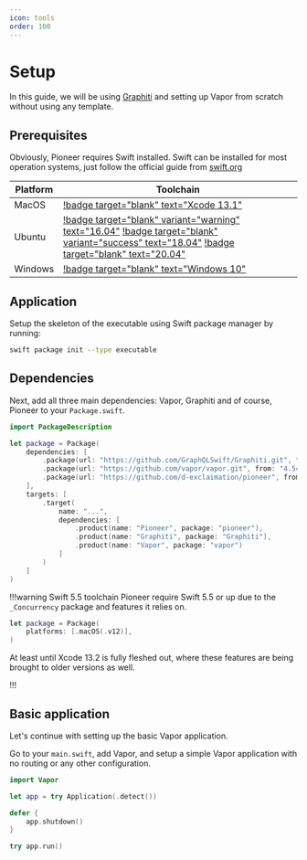 ```yaml
---
icon: tools
order: 100
---
```


# Setup

In this guide, we will be using [Graphiti](https://github.com/GraphQLSwift/Graphiti) and setting up Vapor from scratch without using any template.

## Prerequisites

Obviously, Pioneer requires Swift installed. Swift can be installed for most operation systems, just follow the official guide from [swift.org](https://www.swift.org/download/)

| Platform | Toolchain                                                                                                                                                                                                                                                                                                                                                                                                                                                                                                            |
| -------- | -------------------------------------------------------------------------------------------------------------------------------------------------------------------------------------------------------------------------------------------------------------------------------------------------------------------------------------------------------------------------------------------------------------------------------------------------------------------------------------------------------------------- |
| MacOS    | [!badge target="blank" text="Xcode 13.1"](https://download.swift.org/swift-5.5.1-release/xcode/swift-5.5.1-RELEASE/swift-5.5.1-RELEASE-osx.pkg)                                                                                                                                                                                                                                                                                                                                                                      |
| Ubuntu   | [!badge target="blank" variant="warning" text="16.04"](https://download.swift.org/swift-5.5.1-release/ubuntu1604/swift-5.5.1-RELEASE/swift-5.5.1-RELEASE-ubuntu16.04.tar.gz) [!badge target="blank" variant="success" text="18.04"](https://download.swift.org/swift-5.5.1-release/ubuntu1804/swift-5.5.1-RELEASE/swift-5.5.1-RELEASE-ubuntu18.04.tar.gz) [!badge target="blank" text="20.04"](https://download.swift.org/swift-5.5.1-release/ubuntu2004/swift-5.5.1-RELEASE/swift-5.5.1-RELEASE-ubuntu20.04.tar.gz) |
| Windows  | [!badge target="blank" text="Windows 10"](https://download.swift.org/swift-5.5.1-release/windows10/swift-5.5.1-RELEASE/swift-5.5.1-RELEASE-windows10.exe)                                                                                                                                                                                                                                                                                                                                                            |

## Application

Setup the skeleton of the executable using Swift package manager by running:

```bash
swift package init --type executable
```

## Dependencies

Next, add all three main dependencies: Vapor, Graphiti and of course, Pioneer to your `Package.swift`.

```swift Package.swift
import PackageDescription

let package = Package(
    dependencies: [
        .package(url: "https://github.com/GraphQLSwift/Graphiti.git", from: "1.0.0"),
        .package(url: "https://github.com/vapor/vapor.git", from: "4.54.0"),
        .package(url: "https://github.com/d-exclaimation/pioneer", from: "0.2.0")
    ],
    targets: [
        .target(
            name: "...",
            dependencies: [
                .product(name: "Pioneer", package: "pioneer"),
                .product(name: "Graphiti", package: "Graphiti"),
                .product(name: "Vapor", package: "vapor")
            ]
        )
    ]
)
```

!!!warning Swift 5.5 toolchain
Pioneer require Swift 5.5 or up due to the `_Concurrency` package and features it relies on.

```swift Specifying requirement for Swift 5.5
let package = Package(
    platforms: [.macOS(.v12)],
)
```

At least until Xcode 13.2 is fully fleshed out, where these features are being brought to older versions as well.

!!!

## Basic application

Let's continue with setting up the basic Vapor application.

Go to your `main.swift`, add Vapor, and setup a simple Vapor application with no routing or any other configuration.

```swift main.swift
import Vapor

let app = try Application(.detect())

defer {
    app.shutdown()
}

try app.run()
```
